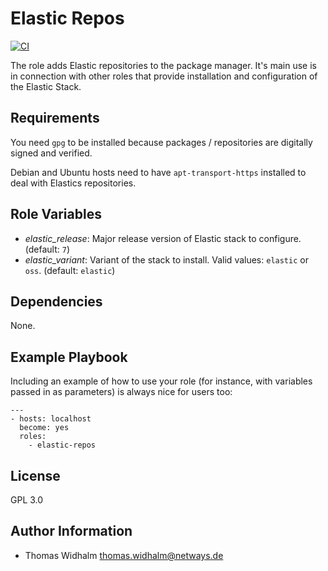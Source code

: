 Elastic Repos
=========

[![CI](https://github.com/widhalmt/ansible-role-elastic-repos/workflows/CI/badge.svg?event=push)](https://github.com/widhalmt/ansible-role-elastic-repos/actions?query=workflow%3ACI)

The role adds Elastic repositories to the package manager. It's main use is in connection with other roles that provide installation and configuration of the Elastic Stack.

Requirements
------------

You need `gpg` to be installed because packages / repositories are digitally signed and verified.

Debian and Ubuntu hosts need to have `apt-transport-https` installed to deal with Elastics repositories.

Role Variables
--------------

* *elastic_release*: Major release version of Elastic stack to configure. (default: `7`)
* *elastic_variant*: Variant of the stack to install. Valid values: `elastic` or `oss`. (default: `elastic`)

Dependencies
------------

None.

Example Playbook
----------------

Including an example of how to use your role (for instance, with variables passed in as parameters) is always nice for users too:

    ---
    - hosts: localhost
      become: yes
      roles:
        - elastic-repos

License
-------

GPL 3.0

Author Information
------------------

* Thomas Widhalm <thomas.widhalm@netways.de>

